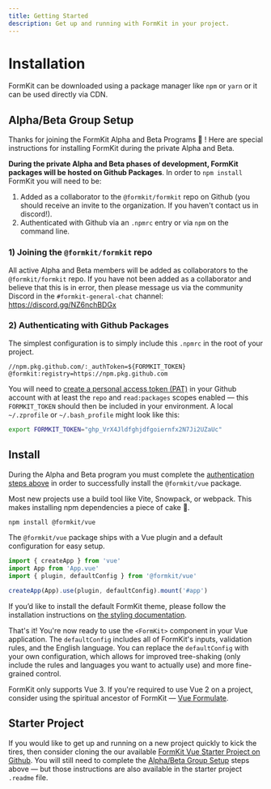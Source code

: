 ```yaml
---
title: Getting Started
description: Get up and running with FormKit in your project.
---
```


# Installation

FormKit can be downloaded using a package manager like `npm` or `yarn` or it can be used directly via CDN.

## Alpha/Beta Group Setup

Thanks for joining the FormKit Alpha and Beta Programs 🎉 ! Here are special instructions for installing FormKit during the private Alpha and Beta.

<callout type="warning" label="Important Installation Instructions">
<strong>During the private Alpha and Beta phases of development, FormKit packages will be hosted on Github Packages</strong>. In order to <code>npm install</code> FormKit you will need to be:

1. Added as a collaborator to the `@formkit/formkit` repo on Github (you should receive an invite to the organization. If you haven't contact us in discord!).
2. Authenticated with Github via an `.npmrc` entry or via `npm` on the command line.

</callout>

### 1) Joining the `@formkit/formkit` repo

All active Alpha and Beta members will be added as collaborators to the `@formkit/formkit` repo.
If you have not been added as a collaborator and believe that this is in error, then please message us via the
community Discord in the `#formkit-general-chat` channel: https://discord.gg/NZ6nchBDGx

### 2) Authenticating with Github Packages

The simplest configuration is to simply include this `.npmrc` in the root of your project.

```
//npm.pkg.github.com/:_authToken=${FORMKIT_TOKEN}
@formkit:registry=https://npm.pkg.github.com
```

You will need to [create a personal access token (PAT)](https://github.com/settings/tokens) in your Github account with at least the `repo` and `read:packages` scopes enabled — this `FORMKIT_TOKEN` should then be included in your environment. A local `~/.zprofile` or `~/.bash_profile` might look like this:

```sh
export FORMKIT_TOKEN="ghp_VrX4Jldfghjdfgoiernfx2N7Ji2UZaUc"
```

## Install

<callout type="warning" label="Important Installation Instructions">
During the Alpha and Beta program you must complete the <a href="#alphabeta-group-setup">authentication steps above</a>
in order to successfully install the <code>@formkit/vue</code> package.
</callout>

Most new projects use a build tool like Vite, Snowpack, or webpack. This makes installing npm dependencies a piece of cake 🍰.

```sh
npm install @formkit/vue
```

The `@formkit/vue` package ships with a Vue plugin and a default configuration for easy setup.

```js
import { createApp } from 'vue'
import App from 'App.vue'
import { plugin, defaultConfig } from '@formkit/vue'

createApp(App).use(plugin, defaultConfig).mount('#app')
```

<callout type="tip" label="Default theme">
If you’d like to install the default FormKit theme, please follow the installation instructions on <a href="/essentials/styling">the styling documentation</a>.
</callout>

That's it! You're now ready to use the `<FormKit>` component in your Vue application. The `defaultConfig` includes all of FormKit's inputs, validation rules, and the English language. You can replace the `defaultConfig` with your own configuration, which allows for improved tree-shaking (only include the rules and languages you want to actually use) and more fine-grained control.

<callout type="warning" label="Vue 2">
FormKit only supports Vue 3. If you're required to use Vue 2 on a project, consider using the spiritual ancestor of FormKit — <a href="https://vueformulate.com" target="_blank">Vue Formulate</a>.
</callout>

## Starter Project

If you would like to get up and running on a new project quickly to kick the tires, then consider
cloning the our available [FormKit Vue Starter Project on Github](https://github.com/formkit/formkit-vue-starter-project).
You will still need to complete the [Alpha/Beta Group Setup](#alphabeta-group-setup) steps above
— but those instructions are also available in the starter project `.readme` file.

<!-- ## From a CDN

FormKit can also be used directly from a CDN with a simple `<script>` tag.

```html
<script src="https://unpkg.com/vue@next"></script>
<script src="https://unpkg.com/@formkit/vue/formkit-vue.js"></script>
```

Then anywhere after that point in your application, you can access the `FormKitVue` global variable which includes everything you need to boot up FormKit.

```js
// Extract from FormKitVue global.
const { plugin, defaultConfig, FormKit } = FormKitVue

// Some root application
const App = {
  template: `
  <div>
    <h1>Your App!</h1>
    <FormKit type="text" />
  </div>`
}

Vue.createApp(App).use(plugin, defaultConfig).mount('#app')
``` -->

